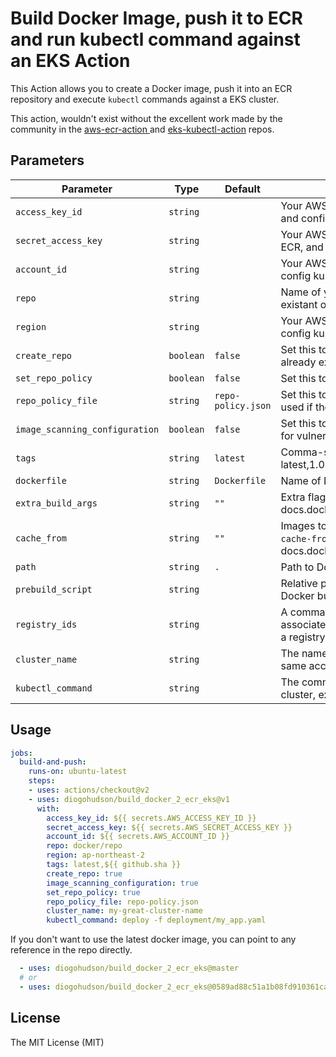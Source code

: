 # Build Docker Image, push it to ECR and run kubectl command against an EKS  Action

This Action allows you to create a Docker image, push it into an ECR repository and execute `kubectl` commands against a EKS cluster.

This action, wouldn't exist without the excellent work made by the community in the [aws-ecr-action ](https://github.com/kciter/aws-ecr-action) and [eks-kubectl-action](https://github.com/ianbelcher/eks-kubectl-action) repos.

## Parameters


| Parameter | Type | Default | Description |
|-----------|------|---------|-------------|
| `access_key_id` | `string` | | Your AWS access key id (used for push image to ECR, and config kubeconfig) |
| `secret_access_key` | `string` | | Your AWS secret access key (used for push image to ECR, and config kubeconfig) |
| `account_id` | `string` | | Your AWS Account ID (used for push image to ECR, and config kubeconfig) |
| `repo` | `string` | | Name of your ECR repository (You can specify an existant or not) |
| `region` | `string` | | Your AWS region (used for push image to ECR, and config kubeconfig) |
| `create_repo` | `boolean` | `false` | Set this to true to create the repository if it does not already exist |
| `set_repo_policy` | `boolean` | `false` | Set this to true to set a IAM policy on the repository |
| `repo_policy_file` | `string` | `repo-policy.json` | Set this to repository policy statement json file. only used if the set_repo_policy is set to true |
| `image_scanning_configuration` | `boolean` | `false` | Set this to True if you want AWS to scan your images for vulnerabilities |
| `tags` | `string` | `latest` | Comma-separated string of ECR image tags (ex latest,1.0.0,) |
| `dockerfile` | `string` | `Dockerfile` | Name of Dockerfile to use |
| `extra_build_args` | `string` | `""` | Extra flags to pass to docker build (see docs.docker.com/engine/reference/commandline/build) |
| `cache_from` | `string` | `""` | Images to use as cache for the docker build (see `--cache-from` argument docs.docker.com/engine/reference/commandline/build) |
| `path` | `string` | `.` | Path to Dockerfile, defaults to the working directory |
| `prebuild_script` | `string` | | Relative path from top-level to script to run before Docker build |
| `registry_ids` | `string` | | A comma-delimited list of AWS account IDs that are associated with the ECR registries. If you do not specify a registry, the default ECR registry is assumed |
| `cluster_name` | `string` | | The name of the cluster (For now, it must reside on the same account as the ECR) [optional] |
| `kubectl_command` | `string` | | The command to be executed against the specified cluster, example: `deploy -f my_app.yaml` [optional] |


## Usage

```yaml
jobs:
  build-and-push:
    runs-on: ubuntu-latest
    steps:
    - uses: actions/checkout@v2
    - uses: diogohudson/build_docker_2_ecr_eks@v1
      with:
        access_key_id: ${{ secrets.AWS_ACCESS_KEY_ID }}
        secret_access_key: ${{ secrets.AWS_SECRET_ACCESS_KEY }}
        account_id: ${{ secrets.AWS_ACCOUNT_ID }}
        repo: docker/repo
        region: ap-northeast-2
        tags: latest,${{ github.sha }}
        create_repo: true
        image_scanning_configuration: true
        set_repo_policy: true
        repo_policy_file: repo-policy.json
        cluster_name: my-great-cluster-name
        kubectl_command: deploy -f deployment/my_app.yaml        
```

If you don't want to use the latest docker image, you can point to any reference in the repo directly.

```yaml
  - uses: diogohudson/build_docker_2_ecr_eks@master
  # or
  - uses: diogohudson/build_docker_2_ecr_eks@0589ad88c51a1b08fd910361ca847ee2cb708a30
```

## License
The MIT License (MIT)

